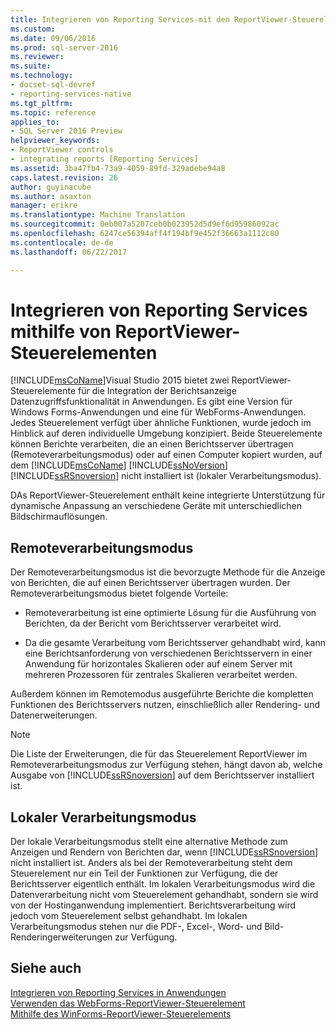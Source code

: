 ```yaml
---
title: Integrieren von Reporting Services-mit den ReportViewer-Steuerelementen | Microsoft Docs
ms.custom: 
ms.date: 09/06/2016
ms.prod: sql-server-2016
ms.reviewer: 
ms.suite: 
ms.technology:
- docset-sql-devref
- reporting-services-native
ms.tgt_pltfrm: 
ms.topic: reference
applies_to:
- SQL Server 2016 Preview
helpviewer_keywords:
- ReportViewer controls
- integrating reports [Reporting Services]
ms.assetid: 3ba47fb4-73a9-4059-89fd-329adebe94a8
caps.latest.revision: 26
author: guyinacube
ms.author: asaxton
manager: erikre
ms.translationtype: Machine Translation
ms.sourcegitcommit: 0eb007a5207ceb0b023952d5d9ef6d95986092ac
ms.openlocfilehash: 6247ce56394aff4f194bf9e452f36663a1112c80
ms.contentlocale: de-de
ms.lasthandoff: 06/22/2017

---
```

# <a name="integrating-reporting-services-using-reportviewer-controls"></a>Integrieren von Reporting Services mithilfe von ReportViewer-Steuerelementen
  [!INCLUDE[msCoName](../../includes/msconame-md.md)]Visual Studio 2015 bietet zwei ReportViewer-Steuerelemente für die Integration der Berichtsanzeige Datenzugriffsfunktionalität in Anwendungen. Es gibt eine Version für Windows Forms-Anwendungen und eine für WebForms-Anwendungen. Jedes Steuerelement verfügt über ähnliche Funktionen, wurde jedoch im Hinblick auf deren individuelle Umgebung konzipiert. Beide Steuerelemente können Berichte verarbeiten, die an einen Berichtsserver übertragen (Remoteverarbeitungsmodus) oder auf einen Computer kopiert wurden, auf dem [!INCLUDE[msCoName](../../includes/msconame-md.md)] [!INCLUDE[ssNoVersion](../../includes/ssnoversion-md.md)] [!INCLUDE[ssRSnoversion](../../includes/ssrsnoversion-md.md)] nicht installiert ist (lokaler Verarbeitungsmodus).  
  
 DAs ReportViewer-Steuerelement enthält keine integrierte Unterstützung für dynamische Anpassung an verschiedene Geräte mit unterschiedlichen Bildschirmauflösungen.  
  
## <a name="remote-processing-mode"></a>Remoteverarbeitungsmodus  
 Der Remoteverarbeitungsmodus ist die bevorzugte Methode für die Anzeige von Berichten, die auf einen Berichtsserver übertragen wurden. Der Remoteverarbeitungsmodus bietet folgende Vorteile:  
  
-   Remoteverarbeitung ist eine optimierte Lösung für die Ausführung von Berichten, da der Bericht vom Berichtsserver verarbeitet wird.  
  
-   Da die gesamte Verarbeitung vom Berichtsserver gehandhabt wird, kann eine Berichtsanforderung von verschiedenen Berichtsservern in einer Anwendung für horizontales Skalieren oder auf einem Server mit mehreren Prozessoren für zentrales Skalieren verarbeitet werden.  
  
 Außerdem können im Remotemodus ausgeführte Berichte die kompletten Funktionen des Berichtsservers nutzen, einschließlich aller Rendering- und Datenerweiterungen.  
  
> [!NOTE]  
>  Die Liste der Erweiterungen, die für das Steuerelement ReportViewer im Remoteverarbeitungsmodus zur Verfügung stehen, hängt davon ab, welche Ausgabe von [!INCLUDE[ssRSnoversion](../../includes/ssrsnoversion-md.md)] auf dem Berichtsserver installiert ist.  
  
## <a name="local-processing-mode"></a>Lokaler Verarbeitungsmodus  
 Der lokale Verarbeitungsmodus stellt eine alternative Methode zum Anzeigen und Rendern von Berichten dar, wenn [!INCLUDE[ssRSnoversion](../../includes/ssrsnoversion-md.md)] nicht installiert ist. Anders als bei der Remoteverarbeitung steht dem Steuerelement nur ein Teil der Funktionen zur Verfügung, die der Berichtsserver eigentlich enthält. Im lokalen Verarbeitungsmodus wird die Datenverarbeitung nicht vom Steuerelement gehandhabt, sondern sie wird von der Hostinganwendung implementiert. Berichtsverarbeitung wird jedoch vom Steuerelement selbst gehandhabt. Im lokalen Verarbeitungsmodus stehen nur die PDF-, Excel-, Word- und Bild-Renderingerweiterungen zur Verfügung.  
  
## <a name="see-also"></a>Siehe auch  
 [Integrieren von Reporting Services in Anwendungen](../../reporting-services/application-integration/integrating-reporting-services-into-applications.md)   
 [Verwenden das WebForms-ReportViewer-Steuerelement](../../reporting-services/application-integration/using-the-webforms-reportviewer-control.md)   
 [Mithilfe des WinForms-ReportViewer-Steuerelements](../../reporting-services/application-integration/using-the-winforms-reportviewer-control.md)  

  
  

